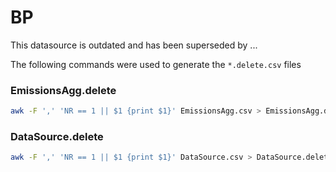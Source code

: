 # BP

This datasource is outdated and has been superseded by ...

The following commands were used to generate the `*.delete.csv` files

### EmissionsAgg.delete
```sh
awk -F ',' 'NR == 1 || $1 {print $1}' EmissionsAgg.csv > EmissionsAgg.delete.csv
```

### DataSource.delete
```sh
awk -F ',' 'NR == 1 || $1 {print $1}' DataSource.csv > DataSource.delete.csv
```

